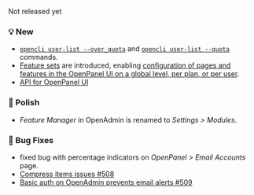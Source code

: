 Not released yet

### 💡 New
- [`opencli user-list --over_quota`](https://dev.openpanel.com/cli/users.html#List-Users) and [`opencli user-list --quota`](https://dev.openpanel.com/cli/users.html#List-Users) commands.
- [Feature sets](https://i.postimg.cc/ZKMCgGL0/2025-06-05-16-37.png) are introduced, enabling [configuration of pages and features in the OpenPanel UI on a global level, per plan, or per user](https://i.postimg.cc/pXTmsW-zg/2025-06-05-16-38.png).
- [API for OpenPanel UI](https://dev.openpanel.com/openpanel-api/)

### 💅 Polish
- *Feature Manager* in OpenAdmin is renamed to *Settings > Modules*.

### 🐛 Bug Fixes
- fixed bug with percentage indicators on *OpenPanel > Email Accounts* page.
- [Compress items issues #508](https://github.com/stefanpejcic/OpenPanel/issues/508)
- [Basic auth on OpenAdmin prevents email alerts #509](https://github.com/stefanpejcic/OpenPanel/issues/509)
